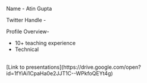 Name - Atin Gupta
</br>

Twitter Handle - 
</br>

Profile Overview-
- 10+ teaching experience
- Technical 
</br>
[Link to presentations](https://drive.google.com/open?id=1fYiAi1CpaHa0e2JJT1C--WPkfoQEYt4g)
